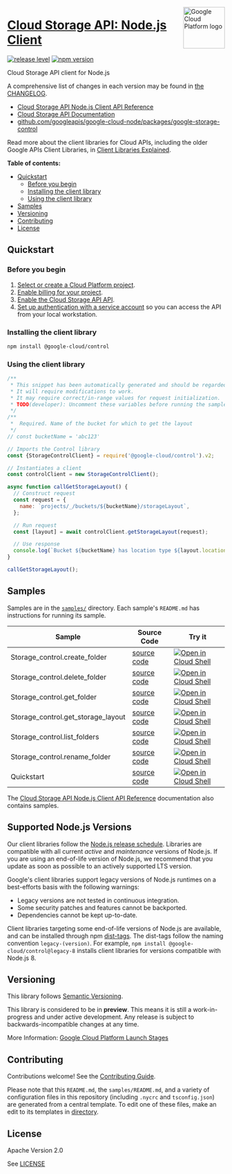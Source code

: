 [//]: # "This README.md file is auto-generated, all changes to this file will be lost."
[//]: # "To regenerate it, use `python -m synthtool`."
<img src="https://avatars2.githubusercontent.com/u/2810941?v=3&s=96" alt="Google Cloud Platform logo" title="Google Cloud Platform" align="right" height="96" width="96"/>

# [Cloud Storage API: Node.js Client](https://github.com/googleapis/google-cloud-node/tree/main/packages/google-storage-control)

[![release level](https://img.shields.io/badge/release%20level-preview-yellow.svg?style=flat)](https://cloud.google.com/terms/launch-stages)
[![npm version](https://img.shields.io/npm/v/@google-cloud/control.svg)](https://www.npmjs.org/package/@google-cloud/control)




Cloud Storage API client for Node.js


A comprehensive list of changes in each version may be found in
[the CHANGELOG](https://github.com/googleapis/google-cloud-node/tree/main/packages/google-storage-control/CHANGELOG.md).

* [Cloud Storage API Node.js Client API Reference][client-docs]
* [Cloud Storage API Documentation][product-docs]
* [github.com/googleapis/google-cloud-node/packages/google-storage-control](https://github.com/googleapis/google-cloud-node/tree/main/packages/google-storage-control)

Read more about the client libraries for Cloud APIs, including the older
Google APIs Client Libraries, in [Client Libraries Explained][explained].

[explained]: https://cloud.google.com/apis/docs/client-libraries-explained

**Table of contents:**


* [Quickstart](#quickstart)
  * [Before you begin](#before-you-begin)
  * [Installing the client library](#installing-the-client-library)
  * [Using the client library](#using-the-client-library)
* [Samples](#samples)
* [Versioning](#versioning)
* [Contributing](#contributing)
* [License](#license)

## Quickstart

### Before you begin

1.  [Select or create a Cloud Platform project][projects].
1.  [Enable billing for your project][billing].
1.  [Enable the Cloud Storage API API][enable_api].
1.  [Set up authentication with a service account][auth] so you can access the
    API from your local workstation.

### Installing the client library

```bash
npm install @google-cloud/control
```


### Using the client library

```javascript
/**
 * This snippet has been automatically generated and should be regarded as a code template only.
 * It will require modifications to work.
 * It may require correct/in-range values for request initialization.
 * TODO(developer): Uncomment these variables before running the sample.
 */
/**
 *  Required. Name of the bucket for which to get the layout
 */
// const bucketName = 'abc123'

// Imports the Control library
const {StorageControlClient} = require('@google-cloud/control').v2;

// Instantiates a client
const controlClient = new StorageControlClient();

async function callGetStorageLayout() {
  // Construct request
  const request = {
    name: `projects/_/buckets/${bucketName}/storageLayout`,
  };

  // Run request
  const [layout] = await controlClient.getStorageLayout(request);

  // Use response
  console.log(`Bucket ${bucketName} has location type ${layout.locationType}.`);
}

callGetStorageLayout();

```



## Samples

Samples are in the [`samples/`](https://github.com/googleapis/google-cloud-node/tree/main/packages/google-storage-control/samples) directory. Each sample's `README.md` has instructions for running its sample.

| Sample                      | Source Code                       | Try it |
| --------------------------- | --------------------------------- | ------ |
| Storage_control.create_folder | [source code](https://github.com/googleapis/google-cloud-node/blob/main/packages/google-storage-control/samples/generated/v2/storage_control.create_folder.js) | [![Open in Cloud Shell][shell_img]](https://console.cloud.google.com/cloudshell/open?git_repo=https://github.com/googleapis/google-cloud-node&page=editor&open_in_editor=packages/google-storage-control/samples/generated/v2/storage_control.create_folder.js,packages/google-storage-control/samples/README.md) |
| Storage_control.delete_folder | [source code](https://github.com/googleapis/google-cloud-node/blob/main/packages/google-storage-control/samples/generated/v2/storage_control.delete_folder.js) | [![Open in Cloud Shell][shell_img]](https://console.cloud.google.com/cloudshell/open?git_repo=https://github.com/googleapis/google-cloud-node&page=editor&open_in_editor=packages/google-storage-control/samples/generated/v2/storage_control.delete_folder.js,packages/google-storage-control/samples/README.md) |
| Storage_control.get_folder | [source code](https://github.com/googleapis/google-cloud-node/blob/main/packages/google-storage-control/samples/generated/v2/storage_control.get_folder.js) | [![Open in Cloud Shell][shell_img]](https://console.cloud.google.com/cloudshell/open?git_repo=https://github.com/googleapis/google-cloud-node&page=editor&open_in_editor=packages/google-storage-control/samples/generated/v2/storage_control.get_folder.js,packages/google-storage-control/samples/README.md) |
| Storage_control.get_storage_layout | [source code](https://github.com/googleapis/google-cloud-node/blob/main/packages/google-storage-control/samples/generated/v2/storage_control.get_storage_layout.js) | [![Open in Cloud Shell][shell_img]](https://console.cloud.google.com/cloudshell/open?git_repo=https://github.com/googleapis/google-cloud-node&page=editor&open_in_editor=packages/google-storage-control/samples/generated/v2/storage_control.get_storage_layout.js,packages/google-storage-control/samples/README.md) |
| Storage_control.list_folders | [source code](https://github.com/googleapis/google-cloud-node/blob/main/packages/google-storage-control/samples/generated/v2/storage_control.list_folders.js) | [![Open in Cloud Shell][shell_img]](https://console.cloud.google.com/cloudshell/open?git_repo=https://github.com/googleapis/google-cloud-node&page=editor&open_in_editor=packages/google-storage-control/samples/generated/v2/storage_control.list_folders.js,packages/google-storage-control/samples/README.md) |
| Storage_control.rename_folder | [source code](https://github.com/googleapis/google-cloud-node/blob/main/packages/google-storage-control/samples/generated/v2/storage_control.rename_folder.js) | [![Open in Cloud Shell][shell_img]](https://console.cloud.google.com/cloudshell/open?git_repo=https://github.com/googleapis/google-cloud-node&page=editor&open_in_editor=packages/google-storage-control/samples/generated/v2/storage_control.rename_folder.js,packages/google-storage-control/samples/README.md) |
| Quickstart | [source code](https://github.com/googleapis/google-cloud-node/blob/main/packages/google-storage-control/samples/quickstart.js) | [![Open in Cloud Shell][shell_img]](https://console.cloud.google.com/cloudshell/open?git_repo=https://github.com/googleapis/google-cloud-node&page=editor&open_in_editor=packages/google-storage-control/samples/quickstart.js,packages/google-storage-control/samples/README.md) |



The [Cloud Storage API Node.js Client API Reference][client-docs] documentation
also contains samples.

## Supported Node.js Versions

Our client libraries follow the [Node.js release schedule](https://github.com/nodejs/release#release-schedule).
Libraries are compatible with all current _active_ and _maintenance_ versions of
Node.js.
If you are using an end-of-life version of Node.js, we recommend that you update
as soon as possible to an actively supported LTS version.

Google's client libraries support legacy versions of Node.js runtimes on a
best-efforts basis with the following warnings:

* Legacy versions are not tested in continuous integration.
* Some security patches and features cannot be backported.
* Dependencies cannot be kept up-to-date.

Client libraries targeting some end-of-life versions of Node.js are available, and
can be installed through npm [dist-tags](https://docs.npmjs.com/cli/dist-tag).
The dist-tags follow the naming convention `legacy-(version)`.
For example, `npm install @google-cloud/control@legacy-8` installs client libraries
for versions compatible with Node.js 8.

## Versioning

This library follows [Semantic Versioning](http://semver.org/).







This library is considered to be in **preview**. This means it is still a
work-in-progress and under active development. Any release is subject to
backwards-incompatible changes at any time.


More Information: [Google Cloud Platform Launch Stages][launch_stages]

[launch_stages]: https://cloud.google.com/terms/launch-stages

## Contributing

Contributions welcome! See the [Contributing Guide](https://github.com/googleapis/google-cloud-node/blob/main/CONTRIBUTING.md).

Please note that this `README.md`, the `samples/README.md`,
and a variety of configuration files in this repository (including `.nycrc` and `tsconfig.json`)
are generated from a central template. To edit one of these files, make an edit
to its templates in
[directory](https://github.com/googleapis/synthtool).

## License

Apache Version 2.0

See [LICENSE](https://github.com/googleapis/google-cloud-node/blob/main/LICENSE)

[client-docs]: https://cloud.google.com/nodejs/docs/reference/storage/latest
[product-docs]: https://cloud.google.com/storage/docs/overview
[shell_img]: https://gstatic.com/cloudssh/images/open-btn.png
[projects]: https://console.cloud.google.com/project
[billing]: https://support.google.com/cloud/answer/6293499#enable-billing
[enable_api]: https://console.cloud.google.com/flows/enableapi?apiid=storage.googleapis.com
[auth]: https://cloud.google.com/docs/authentication/getting-started
